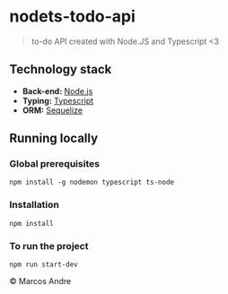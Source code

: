 # nodets-todo-api
> to-do API created with Node.JS and Typescript <3

## Technology stack

* **Back-end:** [Node.js](https://nodejs.org/en/)
* **Typing:** [Typescript](https://www.typescriptlang.org/)
* **ORM:** [Sequelize](https://sequelize.org/)

## Running locally

### Global prerequisites 
`npm install -g nodemon typescript ts-node`

### Installation
`npm install`

### To run the project
`npm run start-dev`


© Marcos Andre